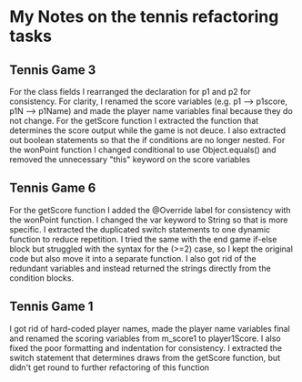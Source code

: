 # My Notes on the tennis refactoring tasks

## Tennis Game 3
For the class fields I rearranged the declaration for p1 and p2 for consistency. For clarity, I 
renamed the score variables (e.g. p1 --> p1score, p1N --> p1Name) and made the player name variables final because they do not change.
For the getScore function I extracted the function that determines the score output while the game is not deuce.
I also extracted out boolean statements so that the if conditions are no longer nested.
For the wonPoint function I changed conditional to use Object.equals() and removed the unnecessary "this" keyword on the score variables

## Tennis Game 6

For the getScore function I added the @Override label for consistency with the wonPoint function. 
I changed the var keyword to String so that is more specific. I extracted the duplicated switch statements to one dynamic function to
reduce repetition. I tried the same with the end game if-else block but 
struggled with the syntax for the (>=2) case, so I kept the original code but also move it into a separate function. 
I also got rid of the redundant variables and instead returned the strings directly from the condition blocks.


## Tennis Game 1

I got rid of hard-coded player names, made the player name variables final and renamed the scoring variables from m_score1 to player1Score. I also fixed the poor formatting and indentation for consistency.
I extracted the switch statement that determines draws from the getScore function, but didn't get round to further refactoring of this function